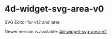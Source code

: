 4d-widget-svg-area-v0
=====================

SVG Editor for v12 and later.

Newer version is available: [4d-widget-svg-area-v2](https://github.com/miyako/4d-widget-svg-area-v2)
